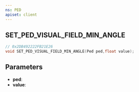 ```yaml
---
ns: PED
apiset: client
---
```

## SET_PED_VISUAL_FIELD_MIN_ANGLE

```c
// 0x2DB492222FB21E26
void SET_PED_VISUAL_FIELD_MIN_ANGLE(Ped ped,float value);
```


## Parameters
* **ped**:
* **value**:



